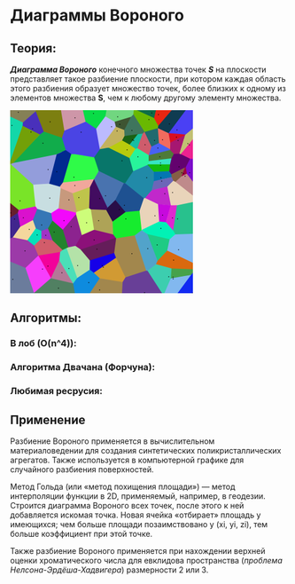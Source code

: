 # Диаграммы Вороного

## Теория:
___Диаграмма Вороного___ конечного множества точек ___S___ на плоскости
представляет такое разбиение плоскости, при котором каждая область этого
разбиения образует множество точек, более близких к одному из элементов
множества __S__, чем к любому другому элементу множества.

![Ну типа диаграмма](images/visualization.png)
 

## Алгоритмы:

### В лоб (O(n^4)):

### Алгоритма Двачана (Форчуна):

### Любимая ресрусия:

## Применение 

Разбиение Вороного применяется в вычислительном материаловедении
для создания синтетических поликристаллических агрегатов. Также используется в
компьютерной графике для случайного разбиения поверхностей.

Метод Гольда (или «метод похищения площади») — метод интерполяции функции
в 2D, применяемый, например, в геодезии. Строится диаграмма Вороного всех точек,
после этого к ней добавляется искомая точка. Новая ячейка «отбирает» площадь у
имеющихся; чем больше площади позаимствовано у (xi, yi, zi), тем больше коэффициент
при этой точке.

Также разбиение Вороного применяется при нахождении верхней оценки хроматического
числа для евклидова пространства (*проблема Нелсона-Эрдёша-Хадвигера*)
размерности 2 или 3.